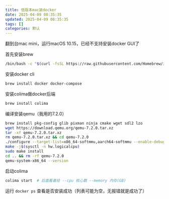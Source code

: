 ```yaml
---
title: 低版本mac装docker
date: 2025-04-09 08:35:35
updated: 2025-04-09 08:35:35
tags: []
categories: 默认
---
```


翻到台mac mini，运行macOS 10.15，已经不支持安装docker GUI了

首先安装brew

```zsh
/bin/bash -c "$(curl -fsSL https://raw.githubusercontent.com/Homebrew/install/HEAD/install.sh)"
```

安装docker cli

```zsh
brew install docker docker-compose
```

安装colima做docker后端

```zsh
brew install colima
```

编译安装qemu（我用的7.2.0）

```zsh
brew install pkg-config glib pixman ninja cmake wget sdl2 lzo
wget https://download.qemu.org/qemu-7.2.0.tar.xz
tar -xf qemu-7.2.0.tar.xz
rm qemu-7.2.0.tar.xz && cd qemu-7.2.0
./configure --target-list=x86_64-softmmu,aarch64-softmmu --enable-debug --enable-sdl --enable-vnc
make -j$(sysctl -n hw.logicalcpu)
sudo make install
cd .. && rm -rf qemu-7.2.0
qemu-system-x86_64 --version
```

启动colima

```zsh
colima start  # 后面看着给 --cpu 核心数 --memory 内存(GB)
```

运行 `docker ps` 查看是否安装成功（列表可能为空，无报错就是成功了）
